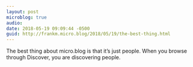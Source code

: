 ```yaml
---
layout: post
microblog: true
audio: 
date: 2018-05-19 09:09:44 -0500
guid: http://frankm.micro.blog/2018/05/19/the-best-thing.html
---
```

The best thing about micro.blog is that it’s just people. When you browse through Discover, you are discovering people. 
